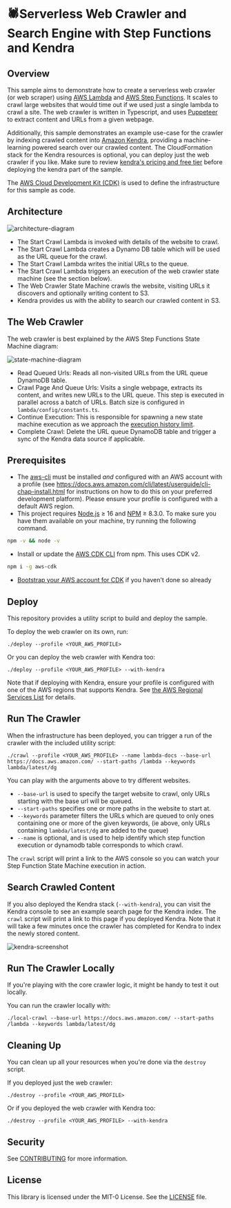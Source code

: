 # 🕷Serverless Web Crawler and Search Engine with Step Functions and Kendra

## Overview
This sample aims to demonstrate how to create a serverless web crawler (or web scraper) using [AWS Lambda](https://aws.amazon.com/lambda/) and [AWS Step Functions](https://aws.amazon.com/step-functions/).
It scales to crawl large websites that would time out if we used just a single lambda to crawl a site. The web crawler is written in
Typescript, and uses [Puppeteer](https://github.com/puppeteer/puppeteer) to extract content and URLs from a given webpage.

Additionally, this sample demonstrates an example use-case for the crawler by indexing crawled content into [Amazon Kendra](https://aws.amazon.com/kendra/), providing
a machine-learning powered search over our crawled content. The CloudFormation stack for the Kendra resources is optional,
you can deploy just the web crawler if you like. Make sure to review [kendra's pricing and free tier](https://aws.amazon.com/kendra/pricing/)
before deploying the kendra part of the sample.

The [AWS Cloud Development Kit (CDK)](https://aws.amazon.com/cdk/) is used to define the infrastructure for this sample as code.

## Architecture

![architecture-diagram](.readme-resources/architecture.png)

* The Start Crawl Lambda is invoked with details of the website to crawl.
* The Start Crawl Lambda creates a Dynamo DB table which will be used as the URL queue for the crawl.
* The Start Crawl Lambda writes the initial URLs to the queue.
* The Start Crawl Lambda triggers an execution of the web crawler state machine (see the section below).
* The Web Crawler State Machine crawls the website, visiting URLs it discovers and optionally writing content to S3.
* Kendra provides us with the ability to search our crawled content in S3.

## The Web Crawler

The web crawler is best explained by the AWS Step Functions State Machine diagram:

![state-machine-diagram](.readme-resources/state-machine.png)

* Read Queued Urls: Reads all non-visited URLs from the URL queue DynamoDB table.
* Crawl Page And Queue Urls: Visits a single webpage, extracts its content, and writes new URLs to the URL queue. This step is executed
in parallel across a batch of URLs. Batch size is configured in `lambda/config/constants.ts`.
* Continue Execution: This is responsible for spawning a new state machine execution as we approach the [execution history limit](https://docs.aws.amazon.com/step-functions/latest/dg/bp-history-limit.html).
* Complete Crawl: Delete the URL queue DynamoDB table and trigger a sync of the Kendra data source if applicable.

## Prerequisites

* The [aws-cli](https://docs.aws.amazon.com/cli/latest/userguide/cli-chap-install.html) must be installed *and* configured with an AWS account with a profile (see https://docs.aws.amazon.com/cli/latest/userguide/cli-chap-install.html for instructions on how to do this on your preferred development platform). Please ensure your profile is configured with a default AWS region.
* This project requires [Node.js](http://nodejs.org/) ≥ 16 and [NPM](https://npmjs.org/) ≥ 8.3.0.
To make sure you have them available on your machine, try running the following command.
```sh
npm -v && node -v
```
* Install or update the [AWS CDK CLI](https://docs.aws.amazon.com/cdk/latest/guide/getting_started.html#getting_started_install) from npm. This uses CDK v2.
```sh
npm i -g aws-cdk
```
* [Bootstrap your AWS account for CDK](https://docs.aws.amazon.com/cdk/latest/guide/bootstrapping.html) if you haven't done so already

## Deploy

This repository provides a utility script to build and deploy the sample.

To deploy the web crawler on its own, run:

`./deploy --profile <YOUR_AWS_PROFILE>`

Or you can deploy the web crawler with Kendra too:

`./deploy --profile <YOUR_AWS_PROFILE> --with-kendra`

Note that if deploying with Kendra, ensure your profile is configured with one of the AWS regions that supports Kendra. See [the AWS Regional Services List](https://aws.amazon.com/about-aws/global-infrastructure/regional-product-services/) for details.

## Run The Crawler

When the infrastructure has been deployed, you can trigger a run of the crawler with the included utility script:

`./crawl --profile <YOUR_AWS_PROFILE> --name lambda-docs --base-url https://docs.aws.amazon.com/ --start-paths /lambda --keywords lambda/latest/dg`

You can play with the arguments above to try different websites.

* `--base-url` is used to specify the target website to crawl, only URLs starting with the base url will be queued.
* `--start-paths` specifies one or more paths in the website to start at.
* `--keywords` parameter filters the URLs which are queued to only ones containing one or more of the given keywords, (ie above, only URLs containing `lambda/latest/dg`
are added to the queue)
* `--name` is optional, and is used to help identify which step function execution or dynamodb table corresponds to which crawl.

The `crawl` script will print a link to the AWS console so you can watch your Step Function State Machine execution in action.

## Search Crawled Content

If you also deployed the Kendra stack (`--with-kendra`), you can visit the Kendra console to see an example
search page for the Kendra index. The `crawl` script will print a link to this page if you deployed Kendra. Note that it will
take a few minutes once the crawler has completed for Kendra to index the newly stored content.

![kendra-screenshot](./.readme-resources/kendra-screenshot.png)

## Run The Crawler Locally

If you're playing with the core crawler logic, it might be handy to test it out locally.

You can run the crawler locally with:

`./local-crawl --base-url https://docs.aws.amazon.com/ --start-paths /lambda --keywords lambda/latest/dg`

## Cleaning Up

You can clean up all your resources when you're done via the `destroy` script.

If you deployed just the web crawler:

`./destroy --profile <YOUR_AWS_PROFILE>`

Or if you deployed the web crawler with Kendra too:

`./destroy --profile <YOUR_AWS_PROFILE> --with-kendra`

## Security

See [CONTRIBUTING](CONTRIBUTING.md#security-issue-notifications) for more information.

## License

This library is licensed under the MIT-0 License. See the [LICENSE](LICENSE) file.
